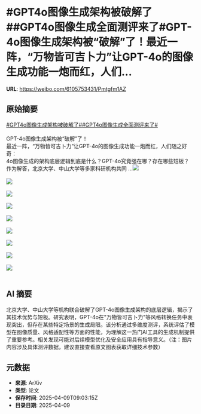 # #GPT4o图像生成架构被破解了##GPT4o图像生成全面测评来了#GPT-4o图像生成架构被“破解”了！最近一阵，“万物皆可吉卜力”让GPT-4o的图像生成功能一炮而红，人们...

**URL**: https://weibo.com/6105753431/Pmtgfm1AZ

## 原始摘要

<a href="https://m.weibo.cn/search?containerid=231522type%3D1%26t%3D10%26q%3D%23GPT4o%E5%9B%BE%E5%83%8F%E7%94%9F%E6%88%90%E6%9E%B6%E6%9E%84%E8%A2%AB%E7%A0%B4%E8%A7%A3%E4%BA%86%23&amp;extparam=%23GPT4o%E5%9B%BE%E5%83%8F%E7%94%9F%E6%88%90%E6%9E%B6%E6%9E%84%E8%A2%AB%E7%A0%B4%E8%A7%A3%E4%BA%86%23" data-hide=""><span class="surl-text">#GPT4o图像生成架构被破解了#</span></a><a href="https://m.weibo.cn/search?containerid=231522type%3D1%26t%3D10%26q%3D%23GPT4o%E5%9B%BE%E5%83%8F%E7%94%9F%E6%88%90%E5%85%A8%E9%9D%A2%E6%B5%8B%E8%AF%84%E6%9D%A5%E4%BA%86%23&amp;extparam=%23GPT4o%E5%9B%BE%E5%83%8F%E7%94%9F%E6%88%90%E5%85%A8%E9%9D%A2%E6%B5%8B%E8%AF%84%E6%9D%A5%E4%BA%86%23" data-hide=""><span class="surl-text">#GPT4o图像生成全面测评来了#</span></a><br><br>GPT-4o图像生成架构被“破解”了！<br>最近一阵，“万物皆可吉卜力”让GPT-4o的图像生成功能一炮而红，人们随之好奇：<br>4o图像生成的架构底层逻辑到底是什么？GPT-4o究竟强在哪？存在哪些短板？<br>作为解答，北京大学、中山大学等多家科研机构共同 ...<img style="" src="https://tvax4.sinaimg.cn/large/006Fd7o3gy1i0amelbpkoj30zk0i2n2y.jpg" referrerpolicy="no-referrer"><br><br><img style="" src="https://tvax2.sinaimg.cn/large/006Fd7o3gy1i0ameln7xqj30zk0f67ct.jpg" referrerpolicy="no-referrer"><br><br><img style="" src="https://tvax4.sinaimg.cn/large/006Fd7o3gy1i0amektcswj30zk0efdom.jpg" referrerpolicy="no-referrer"><br><br><img style="" src="https://tvax4.sinaimg.cn/large/006Fd7o3gy1i0amek14ocj30zk0a9gq1.jpg" referrerpolicy="no-referrer"><br><br><img style="" src="https://tvax3.sinaimg.cn/large/006Fd7o3gy1i0amek3trnj30zk0ds4df.jpg" referrerpolicy="no-referrer"><br><br><img style="" src="https://tvax4.sinaimg.cn/large/006Fd7o3gy1i0amelqs4oj30zk0g0n4m.jpg" referrerpolicy="no-referrer"><br><br><img style="" src="https://tvax3.sinaimg.cn/large/006Fd7o3gy1i0amelyxrmj30x00k0wsn.jpg" referrerpolicy="no-referrer"><br><br><img style="" src="https://tvax1.sinaimg.cn/large/006Fd7o3gy1i0amel6adhj30u30k0dmr.jpg" referrerpolicy="no-referrer"><br><br><img style="" src="https://tvax1.sinaimg.cn/large/006Fd7o3gy1i0amelf2jkj30og0k0qju.jpg" referrerpolicy="no-referrer"><br><br>

## AI 摘要

北京大学、中山大学等机构联合破解了GPT-4o图像生成架构的底层逻辑，揭示了其技术优势与短板。研究表明，GPT-4o在"万物皆可吉卜力"等风格转换任务中表现突出，但存在某些特定场景的生成局限。该分析通过多维度测评，系统评估了模型在图像质量、风格适配性等方面的性能，为理解这一热门AI工具的生成机制提供了重要参考。相关发现可能对后续模型优化及安全应用具有指导意义。（注：图片内容涉及具体测评数据，建议直接查看原文图表获取详细技术参数）

## 元数据

- **来源**: ArXiv
- **类型**: 论文
- **保存时间**: 2025-04-09T09:03:15Z
- **目录日期**: 2025-04-09

